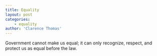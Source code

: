 ```yaml
---
title: Equality
layout: post
categories:
    - equality
author: 'Clarence Thomas'
---
```


Government cannot make us equal; it can only recognize, respect, and protect us as equal before the law.